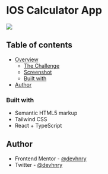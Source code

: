 # IOS Calculator App

![](./public/images/preview.png)


## Table of contents

- [Overview](#overview)
  - [The Challenge]()
  - [Screenshot]()
  - [Built with](#built-with)
- [Author](#author)

### Built with

- Semantic HTML5 markup
- Tailwind CSS
- React + TypeScript

## Author

- Frontend Mentor - [@devhnry](https://www.frontendmentor.io/profile/devhnry)
- Twitter - [@devhnry](https://www.twitter.com/devhnry)

